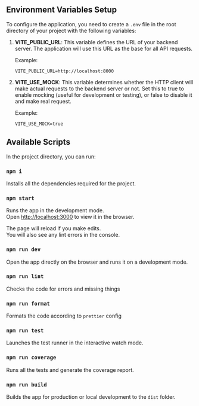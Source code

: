 ## Environment Variables Setup

To configure the application, you need to create a `.env` file in the root directory of your project with the following variables:

1. **VITE_PUBLIC_URL**: This variable defines the URL of your backend server. The application will use this URL as the base for all API requests.

   Example:

   ```env
   VITE_PUBLIC_URL=http://localhost:8000
   ```

2. **VITE_USE_MOCK**: This variable determines whether the HTTP client will make actual requests to the backend server or not. Set this to true to enable mocking (useful for development or testing), or false to disable it and make real request.

   Example:

   ```env
   VITE_USE_MOCK=true
   ```

## Available Scripts

In the project directory, you can run:

### `npm i`

Installs all the dependencies required for the project.<br />

### `npm start`

Runs the app in the development mode.<br />
Open [http://localhost:3000](http://localhost:3000) to view it in the browser.

The page will reload if you make edits.<br />
You will also see any lint errors in the console.

### `npm run dev`

Open the app directly on the browser and runs it on a development mode.<br />

### `npm run lint`

Checks the code for errors and missing things

### `npm run format`

Formats the code according to `prettier` config

### `npm run test`

Launches the test runner in the interactive watch mode.<br />

### `npm run coverage`

Runs all the tests and generate the coverage report.<br />

### `npm run build`

Builds the app for production or local development to the `dist` folder.<br />
